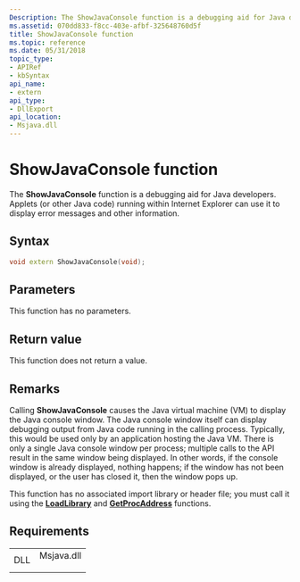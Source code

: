 ```yaml
---
Description: The ShowJavaConsole function is a debugging aid for Java developers. Applets (or other Java code) running within Internet Explorer can use it to display error messages and other information.
ms.assetid: 070dd833-f8cc-403e-afbf-325648760d5f
title: ShowJavaConsole function
ms.topic: reference
ms.date: 05/31/2018
topic_type: 
- APIRef
- kbSyntax
api_name: 
- extern
api_type: 
- DllExport
api_location: 
- Msjava.dll
---
```


# ShowJavaConsole function

The **ShowJavaConsole** function is a debugging aid for Java developers. Applets (or other Java code) running within Internet Explorer can use it to display error messages and other information.

## Syntax


```C++
void extern ShowJavaConsole(void);
```



## Parameters

This function has no parameters.

<dl></dl>

## Return value

This function does not return a value.

## Remarks

Calling **ShowJavaConsole** causes the Java virtual machine (VM) to display the Java console window. The Java console window itself can display debugging output from Java code running in the calling process. Typically, this would be used only by an application hosting the Java VM. There is only a single Java console window per process; multiple calls to the API result in the same window being displayed. In other words, if the console window is already displayed, nothing happens; if the window has not been displayed, or the user has closed it, then the window pops up.

This function has no associated import library or header file; you must call it using the [**LoadLibrary**](/windows/win32/api/libloaderapi/nf-libloaderapi-loadlibrarya) and [**GetProcAddress**](/windows/win32/api/libloaderapi/nf-libloaderapi-getprocaddress) functions.

## Requirements



|                |                                                                                       |
|----------------|---------------------------------------------------------------------------------------|
| DLL<br/> | <dl> <dt>Msjava.dll</dt> </dl> |



 

 